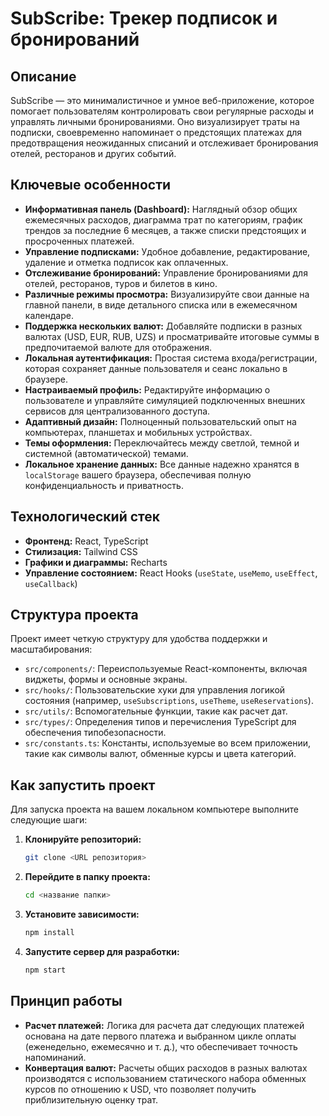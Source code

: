 
# SubScribe: Трекер подписок и бронирований

## Описание

SubScribe — это минималистичное и умное веб-приложение, которое помогает пользователям контролировать свои регулярные расходы и управлять личными бронированиями. Оно визуализирует траты на подписки, своевременно напоминает о предстоящих платежах для предотвращения неожиданных списаний и отслеживает бронирования отелей, ресторанов и других событий.

## Ключевые особенности

* **Информативная панель (Dashboard):** Наглядный обзор общих ежемесячных расходов, диаграмма трат по категориям, график трендов за последние 6 месяцев, а также списки предстоящих и просроченных платежей.
* **Управление подписками:** Удобное добавление, редактирование, удаление и отметка подписок как оплаченных.
* **Отслеживание бронирований:** Управление бронированиями для отелей, ресторанов, туров и билетов в кино.
* **Различные режимы просмотра:** Визуализируйте свои данные на главной панели, в виде детального списка или в ежемесячном календаре.
* **Поддержка нескольких валют:** Добавляйте подписки в разных валютах (USD, EUR, RUB, UZS) и просматривайте итоговые суммы в предпочитаемой валюте для отображения.
* **Локальная аутентификация:** Простая система входа/регистрации, которая сохраняет данные пользователя и сеанс локально в браузере.
* **Настраиваемый профиль:** Редактируйте информацию о пользователе и управляйте симуляцией подключенных внешних сервисов для централизованного доступа.
* **Адаптивный дизайн:** Полноценный пользовательский опыт на компьютерах, планшетах и мобильных устройствах.
* **Темы оформления:** Переключайтесь между светлой, темной и системной (автоматической) темами.
* **Локальное хранение данных:** Все данные надежно хранятся в `localStorage` вашего браузера, обеспечивая полную конфиденциальность и приватность.

## Технологический стек

* **Фронтенд:** React, TypeScript
* **Стилизация:** Tailwind CSS
* **Графики и диаграммы:** Recharts
* **Управление состоянием:** React Hooks (`useState`, `useMemo`, `useEffect`, `useCallback`)

## Структура проекта

Проект имеет четкую структуру для удобства поддержки и масштабирования:

* `src/components/`: Переиспользуемые React-компоненты, включая виджеты, формы и основные экраны.
* `src/hooks/`: Пользовательские хуки для управления логикой состояния (например, `useSubscriptions`, `useTheme`, `useReservations`).
* `src/utils/`: Вспомогательные функции, такие как расчет дат.
* `src/types/`: Определения типов и перечисления TypeScript для обеспечения типобезопасности.
* `src/constants.ts`: Константы, используемые во всем приложении, такие как символы валют, обменные курсы и цвета категорий.

## Как запустить проект

Для запуска проекта на вашем локальном компьютере выполните следующие шаги:

1.  **Клонируйте репозиторий:**
    ```bash
    git clone <URL репозитория>
    ```
2.  **Перейдите в папку проекта:**
    ```bash
    cd <название папки>
    ```
3.  **Установите зависимости:**
    ```bash
    npm install
    ```
4.  **Запустите сервер для разработки:**
    ```bash
    npm start
    ```
## Принцип работы

* **Расчет платежей:** Логика для расчета дат следующих платежей основана на дате первого платежа и выбранном цикле оплаты (еженедельно, ежемесячно и т. д.), что обеспечивает точность напоминаний.
* **Конвертация валют:** Расчеты общих расходов в разных валютах производятся с использованием статического набора обменных курсов по отношению к USD, что позволяет получить приблизительную оценку трат.
